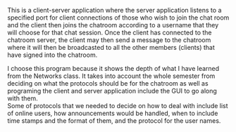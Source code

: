 This is a client-server application where the server application listens to a specified 
port for client connections of those who wish to join the chat room and the client 
then joins the chatroom according to a username that they will choose for that chat session. 
Once the client has connected to the chatroom server, the client may then send a message
to the chatroom where it will then be broadcasted to all the other members (clients) 
that have signed into the chatroom.

 I choose this program because it shows the depth of what I have learned from the Networks class. 
 It takes into account the whole semester from deciding on what the protocols should be for the chatroom 
 as well as programing the client and server application include the GUI to go along with them.  
 Some of protocols that we needed to decide on how to deal with include list of online users,
 how announcements would be handled, when to include time stamps and the format of them, 
 and the protocol for the user names. 

